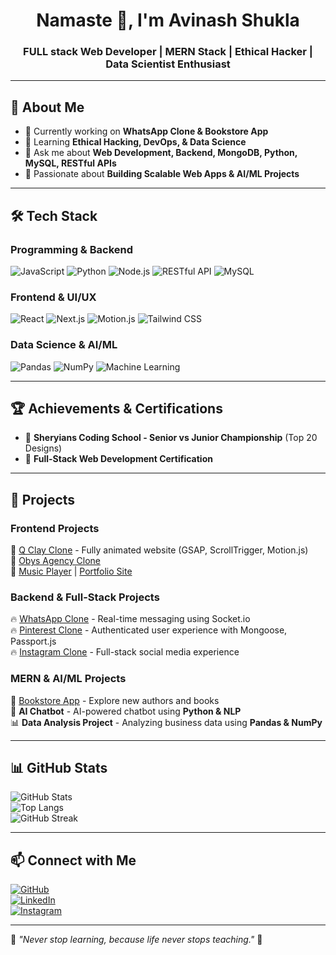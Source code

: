 <h1 align="center">Namaste 🙏, I'm Avinash Shukla</h1>
<h3 align="center">FULL stack Web Developer | MERN Stack | Ethical Hacker | Data Scientist Enthusiast</h3>

---

## 🚀 About Me  
- 🔭 Currently working on **WhatsApp Clone & Bookstore App**  
- 🌱 Learning **Ethical Hacking, DevOps, & Data Science**  
- 💬 Ask me about **Web Development, Backend, MongoDB, Python, MySQL, RESTful APIs**  
- 🎯 Passionate about **Building Scalable Web Apps & AI/ML Projects**  

---

## 🛠 Tech Stack  
### **Programming & Backend**  
![JavaScript](https://img.shields.io/badge/JavaScript-F7DF1E?style=for-the-badge&logo=javascript&logoColor=black)
![Python](https://img.shields.io/badge/Python-3776AB?style=for-the-badge&logo=python&logoColor=white)
![Node.js](https://img.shields.io/badge/Node.js-339933?style=for-the-badge&logo=node.js&logoColor=white)
![RESTful API](https://img.shields.io/badge/RESTful_API-005571?style=for-the-badge&logo=fastapi&logoColor=white)
![MySQL](https://img.shields.io/badge/MySQL-4479A1?style=for-the-badge&logo=mysql&logoColor=white)

### **Frontend & UI/UX**  
![React](https://img.shields.io/badge/React-61DAFB?style=for-the-badge&logo=react&logoColor=black)
![Next.js](https://img.shields.io/badge/Next.js-000000?style=for-the-badge&logo=nextdotjs&logoColor=white)
![Motion.js](https://img.shields.io/badge/Motion.js-F56F36?style=for-the-badge&logo=framer&logoColor=white)
![Tailwind CSS](https://img.shields.io/badge/TailwindCSS-38B2AC?style=for-the-badge&logo=tailwind-css&logoColor=white)

### **Data Science & AI/ML**  
![Pandas](https://img.shields.io/badge/Pandas-150458?style=for-the-badge&logo=pandas&logoColor=white)
![NumPy](https://img.shields.io/badge/NumPy-013243?style=for-the-badge&logo=numpy&logoColor=white)
![Machine Learning](https://img.shields.io/badge/Machine%20Learning-FF6F00?style=for-the-badge&logo=tensorflow&logoColor=white)

---

## 🏆 Achievements & Certifications  
- 🏅 **Sheryians Coding School - Senior vs Junior Championship** (Top 20 Designs)  
- 📜 **Full-Stack Web Development Certification**  

---

## 📂 Projects  

### **Frontend Projects**  

🚀 [Q Clay Clone](#) - Fully animated website (GSAP, ScrollTrigger, Motion.js)  
🚀 [Obys Agency Clone](https://avinash-shukla1.github.io/obys.agency-clone/)  
🚀 [Music Player](#) | [Portfolio Site](https://avinash-portfolio-olive.vercel.app/)  

### **Backend & Full-Stack Projects**  
🔥 [WhatsApp Clone](#) - Real-time messaging using Socket.io  
🔥 [Pinterest Clone](#) - Authenticated user experience with Mongoose, Passport.js  
🔥 [Instagram Clone](#) - Full-stack social media experience  

### **MERN & AI/ML Projects**  
📖 [Bookstore App](#) - Explore new authors and books  
🤖 **AI Chatbot** - AI-powered chatbot using **Python & NLP**  
📊 **Data Analysis Project** - Analyzing business data using **Pandas & NumPy**  

---

## 📊 GitHub Stats  
![GitHub Stats](https://github-readme-stats.vercel.app/api?username=avinash-shukla1&show_icons=true&theme=radical)  
![Top Langs](https://github-readme-stats.vercel.app/api/top-langs/?username=avinash-shukla1&layout=compact&theme=radical)  
![GitHub Streak](https://github-readme-streak-stats.herokuapp.com/?user=avinash-shukla1&theme=radical)  

---

## 📫 Connect with Me  
[![GitHub](https://img.shields.io/badge/GitHub-000?style=for-the-badge&logo=github&logoColor=white)](https://github.com/avinash-shukla1)  
[![LinkedIn](https://img.shields.io/badge/LinkedIn-blue?style=for-the-badge&logo=linkedin)](https://www.linkedin.com/in/avinash-shukla-66b11823a/)  
[![Instagram](https://img.shields.io/badge/Instagram-E4405F?style=for-the-badge&logo=instagram&logoColor=white)](https://www.instagram.com/code_withavi_/)

---

🔹 *"Never stop learning, because life never stops teaching."* 🚀

